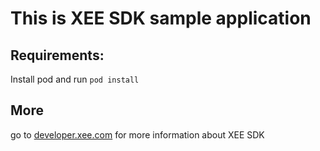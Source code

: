 # This is XEE SDK sample application  

## Requirements:
Install pod and run 
`pod install`

## More
go to [developer.xee.com](https://developer.xee.com) for more information about XEE SDK
